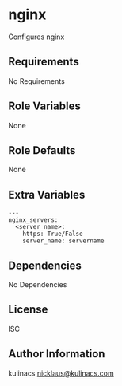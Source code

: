 nginx
=====
Configures nginx

Requirements
------------
No Requirements

Role Variables
--------------
None

Role Defaults
-------------
None

Extra Variables
---------------
```
---
nginx_servers:
  <server_name>:
    https: True/False
    server_name: servername
```

Dependencies
------------
No Dependencies

License
-------
ISC

Author Information
------------------
kulinacs <nicklaus@kulinacs.com>
